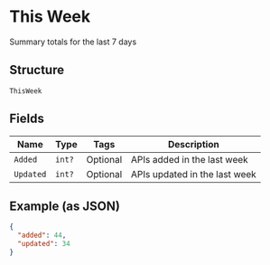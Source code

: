 
# This Week

Summary totals for the last 7 days

## Structure

`ThisWeek`

## Fields

| Name | Type | Tags | Description |
|  --- | --- | --- | --- |
| `Added` | `int?` | Optional | APIs added in the last week |
| `Updated` | `int?` | Optional | APIs updated in the last week |

## Example (as JSON)

```json
{
  "added": 44,
  "updated": 34
}
```

